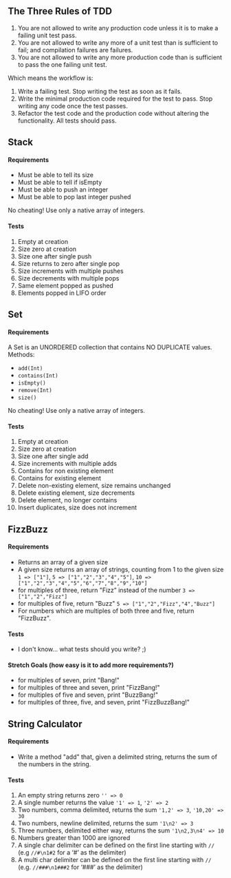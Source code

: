 ## The Three Rules of TDD

1. You are not allowed to write any production code unless it is to make a failing unit test pass.
1. You are not allowed to write any more of a unit test than is sufficient to fail; and compilation failures are failures.
1. You are not allowed to write any more production code than is sufficient to pass the one failing unit test.

Which means the workflow is:

1. Write a failing test. Stop writing the test as soon as it fails.
1. Write the minimal production code required for the test to pass. Stop writing any code once the test passes.
1. Refactor the test code and the production code without altering the functionality. All tests should pass.

## Stack
#### Requirements
- Must be able to tell its size
- Must be able to tell if isEmpty
- Must be able to push an integer
- Must be able to pop last integer pushed

No cheating! Use only a native array of integers.

#### Tests
1. Empty at creation
1. Size zero at creation
1. Size one after single push
1. Size returns to zero after single pop
1. Size increments with multiple pushes
1. Size decrements with multiple pops
1. Same element popped as pushed
1. Elements popped in LIFO order

## Set
#### Requirements
A Set is an UNORDERED collection that contains NO DUPLICATE values.
Methods:

- `add(Int)`
- `contains(Int)`
- `isEmpty()`
- `remove(Int)`
- `size()`

No cheating! Use only a native array of integers.

#### Tests
1. Empty at creation
1. Size zero at creation
1. Size one after single add
1. Size increments with multiple adds
1. Contains for non existing element
1. Contains for existing element
1. Delete non-existing element, size remains unchanged
1. Delete existing element, size decrements
1. Delete element, no longer contains
1. Insert duplicates, size does not increment

## FizzBuzz
#### Requirements
- Returns an array of a given size
- A given size returns an array of strings, counting from 1 to the given size  `1 => ["1"]`, `5 => ["1","2","3","4","5"]`, `10 => ["1","2","3","4","5","6","7","8","9","10"]`
- for multiples of three, return "Fizz” instead of the number `3 => ["1","2","Fizz"]`
- for multiples of five, return "Buzz" `5 => ["1","2","Fizz","4","Buzz"]`
- For numbers which are multiples of both three and five, return "FizzBuzz".

#### Tests
- I don't know... what tests should you write? ;)

#### Stretch Goals (how easy is it to add more requirements?)
- for multiples of seven, print "Bang!"
- for multiples of three and seven, print "FizzBang!"
- for multiples of five and seven, print "BuzzBang!"
- for multiples of three, five, and seven, print "FizzBuzzBang!"

## String Calculator
#### Requirements
- Write a method "add" that, given a delimited string, returns the sum of the numbers in the string.

#### Tests
1. An empty string returns zero `'' => 0`
1. A single number returns the value `'1' => 1`, `'2' => 2`
1. Two numbers, comma delimited, returns the sum `'1,2' => 3`, `'10,20' => 30`
1. Two numbers, newline delimited, returns the sum `'1\n2' => 3`
1. Three numbers, delimited either way, returns the sum `'1\n2,3\n4' => 10`
1. Numbers greater than 1000 are ignored
1. A single char delimiter can be defined on the first line starting with `//` (e.g `//#\n1#2` for a ‘#’ as the delimiter)
1. A multi char delimiter can be defined on the first line starting with `//` (e.g. `//###\n1###2` for ‘###’ as the delimiter)
